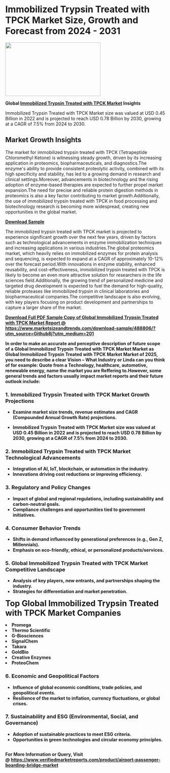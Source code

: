<H1>Immobilized Trypsin Treated with TPCK Market Size, Growth and Forecast from 2024 - 2031</H1><img class="aligncenter size-medium wp-image-584254" src="https://thirdeyenews.in/wp-content/uploads/2024/09/Global-Market-Research-300x168.jpeg" alt="" width="300" height="168" /><p><strong>Global&nbsp;<a href="https://www.marketsizeandtrends.com/download-sample/488806/?utm_source=Github8j?utm_medium=201">Immobilized Trypsin Treated with TPCK Market</a> Insights</strong></p><p>Immobilized Trypsin Treated with TPCK Market size was valued at USD 0.45 Billion in 2022 and is projected to reach USD 0.78 Billion by 2030, growing at a CAGR of 7.5% from 2024 to 2030.</p><p><h2>Market Growth Insights</h2> <p>The market for immobilized trypsin treated with TPCK (Tetrapeptide Chloromethyl Ketone) is witnessing steady growth, driven by its increasing application in proteomics, biopharmaceuticals, and diagnostics.The enzyme's ability to provide consistent proteolytic activity, combined with its high specificity and stability, has led to a growing demand in research and clinical settings.Moreover, advancements in biotechnology and the rising adoption of enzyme-based therapies are expected to further propel market expansion.The need for precise and reliable protein digestion methods in proteomics is also a key factor contributing to market growth.Additionally, the use of immobilized trypsin treated with TPCK in food processing and biotechnology research is becoming more widespread, creating new opportunities in the global market.</p> <p><strong><a href="#">Download Sample</a></strong></p> <p>The immobilized trypsin treated with TPCK market is projected to experience significant growth over the next few years, driven by factors such as technological advancements in enzyme immobilization techniques and increasing applications in various industries.The global proteomics market, which heavily relies on immobilized enzymes for protein analysis and sequencing, is expected to expand at a CAGR of approximately 10-12% over the forecast period.With innovations in enzyme stability, enhanced reusability, and cost-effectiveness, immobilized trypsin treated with TPCK is likely to become an even more attractive solution for researchers in the life sciences field.Additionally, the growing trend of personalized medicine and targeted drug development is expected to fuel the demand for high-quality, reliable proteases like immobilized trypsin in clinical laboratories and biopharmaceutical companies.The competitive landscape is also evolving, with key players focusing on product development and partnerships to capture a larger share of the market.</p> <p><strong><a href="#"></p><p><span class=""><strong>Download Full PDF Sample Copy of Global Immobilized Trypsin Treated with TPCK Market Report</strong> @ <a href="https://www.marketsizeandtrends.com/download-sample/488806/?utm_source=Github8j?utm_medium=201" target="_blank">https://www.marketsizeandtrends.com/download-sample/488806/?utm_source=Github8j?utm_medium=201</a></span></p><p>In order to make an accurate and perceptive description of future scope of a Global&nbsp;Immobilized Trypsin Treated with TPCK Market Market as Global&nbsp;Immobilized Trypsin Treated with TPCK Market Market of 2025, you need to describe a clear Vision &ndash; What Industry or Linda can you think of for example: Quote from a Technology, healthcare, automotive, renewable energy, name the market you are Reffering to.However, some general trends and factors usually impact market reports and their future outlook include:</p><h3>1.&nbsp;<strong>Immobilized Trypsin Treated with TPCK Market Growth Projections</strong></h3><ul><li>Examine market size trends, revenue estimates and CAGR (Compounded Annual Growth Rate) projections.</li><li><p>Immobilized Trypsin Treated with TPCK Market size was valued at USD 0.45 Billion in 2022 and is projected to reach USD 0.78 Billion by 2030, growing at a CAGR of 7.5% from 2024 to 2030.</p></li></ul><h3>2.&nbsp;<strong>Immobilized Trypsin Treated with TPCK Market Technological Advancements</strong></h3><ul><li>Integration of AI, IoT, blockchain, or automation in the industry.</li><li>Innovations driving cost reductions or improving efficiency.</li></ul><h3>3.&nbsp;<strong>Regulatory and Policy Changes</strong></h3><ul><li>Impact of global and regional regulations, including sustainability and carbon-neutral goals.</li><li>Compliance challenges and opportunities tied to government initiatives.</li></ul><h3>4.&nbsp;<strong>Consumer Behavior Trends</strong></h3><ul><li>Shifts in demand influenced by generational preferences (e.g., Gen Z, Millennials).</li><li>Emphasis on eco-friendly, ethical, or personalized products/services.</li></ul><h3>5.&nbsp;<strong>Global Immobilized Trypsin Treated with TPCK Market Competitive Landscape</strong></h3><ul><li>Analysis of key players, new entrants, and partnerships shaping the industry.</li><li>Strategies for differentiation and market penetration.</li></ul><p data-pm-slice="1 1 []"><span style="color: inherit; font-family: inherit; font-size: 25px;">Top Global Immobilized Trypsin Treated with TPCK Market Companies</span></p><div class="" data-test-id=""><p><li>Promega</li><li> Thermo Scientific</li><li> G-Biosciences</li><li> SignalChem</li><li> Takara</li><li> GoldBio</li><li> Creative Enzymes</li><li> ProteoChem</li></p></div><h3>6.&nbsp;<strong>Economic and Geopolitical Factors</strong></h3><ul><li>Influence of global economic conditions, trade policies, and geopolitical events.</li><li>Resilience of the market to inflation, currency fluctuations, or global crises.</li></ul><h3>7.&nbsp;<strong>Sustainability and ESG (Environmental, Social, and Governance)</strong></h3><ul><li>Adoption of sustainable practices to meet ESG criteria.</li><li>Opportunities in green technologies and circular economy principles.</li></ul><h2><strong style="font-size: 14px;">For More Information or Query, Visit @&nbsp;</strong><a style="background-color: #ffffff; font-size: 14px;" href="https://www.marketsizeandtrends.com/report/immobilized-trypsin-treated-with-tpck-market/" target="_blank">https://www.verifiedmarketreports.com/product/airport-passenger-boarding-bridge-market</a></h2>